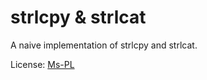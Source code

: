 strlcpy & strlcat
=======

A naive implementation of strlcpy and strlcat.

License: [Ms-PL](http://www.opensource.org/licenses/ms-pl.html)
